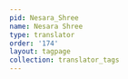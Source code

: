 ```yaml
---
pid: Nesara_Shree
name: Nesara Shree
type: translator
order: '174'
layout: tagpage
collection: translator_tags
---
```

